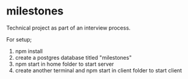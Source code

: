 # milestones

Technical project as part of an interview process.

For setup;

1. npm install
2. create a postgres database titled "milestones"
3. npm start in home folder to start server
4. create another terminal and npm start in client folder to start client
